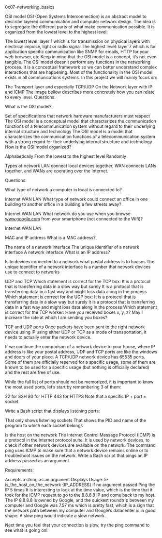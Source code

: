 0x07-networking_basics

OSI model OSI (Open Systems Interconnection) is an abstract model to describe layered communication and computer network design. The idea is to segregate the different parts of what make communication possible.
It is organized from the lowest level to the highest level:

The lowest level: layer 1 which is for transmission on physical layers with electrical impulse, light or radio signal The highest level: layer 7 which is for application specific communication like SNMP for emails, HTTP for your web browser, etc Keep in mind that the OSI model is a concept, it’s not even tangible. The OSI model doesn’t perform any functions in the networking process. It is a conceptual framework so we can better understand complex interactions that are happening. Most of the functionality in the OSI model exists in all communications systems. In this project we will mainly focus on:

The Transport layer and especially TCP/UDP On the Network layer with IP and ICMP The image bellow describes more concretely how you can relate to every level. Questions:

What is the OSI model?

Set of specifications that network hardware manufacturers must respect The OSI model is a conceptual model that characterizes the communication functions of a telecommunication system without regard to their underlying internal structure and technology The OSI model is a model that characterizes the communication functions of a telecommunication system with a strong regard for their underlying internal structure and technology How is the OSI model organized?

Alphabetically From the lowest to the highest level Randomly

Types of network LAN connect local devices together, WAN connects LANs together, and WANs are operating over the Internet.

Questions:

What type of network a computer in local is connected to?

Internet WAN LAN What type of network could connect an office in one building to another office in a building a few streets away?

Internet WAN LAN What network do you use when you browse www.google.com from your smartphone (not connected to the Wifi)?

Internet WAN LAN

MAC and IP address What is a MAC address?

The name of a network interface The unique identifier of a network interface A network interface What is an IP address?

Is to devices connected to a network what postal address is to houses The unique identifier of a network interface Is a number that network devices use to connect to networks

UDP and TCP Which statement is correct for the TCP box: It is a protocol that is transferring data in a slow way but surely It is a protocol that is transferring data in a fast way and might loss data along in the process Which statement is correct for the UDP box: It is a protocol that is transferring data in a slow way but surely It is a protocol that is transferring data in a fast way and might loss data along in the process Which statement is correct for the TCP worker: Have you received boxes x, y, z? May I increase the rate at which I am sending you boxes?

TCP and UDP ports Once packets have been sent to the right network device using IP using either UDP or TCP as a mode of transportation, it needs to actually enter the network device.

If we continue the comparison of a network device to your house, where IP address is like your postal address, UDP and TCP ports are like the windows and doors of your place. A TCP/UDP network device has 65535 ports. Some of them are officially reserved for a specific usage, some of them are known to be used for a specific usage (but nothing is officially declared) and the rest are free of use.

While the full list of ports should not be memorized, it is important to know the most used ports, let’s start by remembering 3 of them:

22 for SSH 80 for HTTP 443 for HTTPS Note that a specific IP + port = socket.

Write a Bash script that displays listening ports:

That only shows listening sockets That shows the PID and name of the program to which each socket belongs

Is the host on the network The Internet Control Message Protocol (ICMP) is a protocol in the Internet protocol suite. It is used by network devices, to check if other network devices are available on the network. The command ping uses ICMP to make sure that a network device remains online or to troubleshoot issues on the network.
Write a Bash script that pings an IP address passed as an argument.

Requirements:

Accepts a string as an argument Displays Usage: 5-is_the_host_on_the_network {IP_ADDRESS} if no argument passed Ping the IP 5 times It is interesting to look at the time value, which is the time that it took for the ICMP request to go to the 8.8.8.8 IP and come back to my host. The IP 8.8.8.8 is owned by Google, and the quickest roundtrip between my computer and Google was 7.57 ms which is pretty fast, which is a sign that the network path between my computer and Google’s datacenter is in good shape. A slow ping would indicate a slow network.

Next time you feel that your connection is slow, try the ping command to see what is going on!
